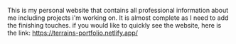This is my personal website that contains all professional information about me including projects i'm working on. It is almost complete as I need to add the finishing touches.
if you would like to quickly see the website, here is the link:
https://terrains-portfolio.netlify.app/
